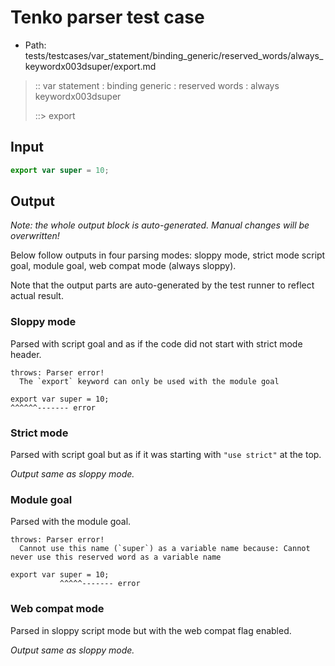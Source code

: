 # Tenko parser test case

- Path: tests/testcases/var_statement/binding_generic/reserved_words/always_keywordx003dsuper/export.md

> :: var statement : binding generic : reserved words : always keywordx003dsuper
>
> ::> export

## Input

`````js
export var super = 10;
`````

## Output

_Note: the whole output block is auto-generated. Manual changes will be overwritten!_

Below follow outputs in four parsing modes: sloppy mode, strict mode script goal, module goal, web compat mode (always sloppy).

Note that the output parts are auto-generated by the test runner to reflect actual result.

### Sloppy mode

Parsed with script goal and as if the code did not start with strict mode header.

`````
throws: Parser error!
  The `export` keyword can only be used with the module goal

export var super = 10;
^^^^^^------- error
`````

### Strict mode

Parsed with script goal but as if it was starting with `"use strict"` at the top.

_Output same as sloppy mode._

### Module goal

Parsed with the module goal.

`````
throws: Parser error!
  Cannot use this name (`super`) as a variable name because: Cannot never use this reserved word as a variable name

export var super = 10;
           ^^^^^------- error
`````


### Web compat mode

Parsed in sloppy script mode but with the web compat flag enabled.

_Output same as sloppy mode._
